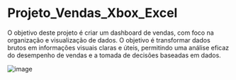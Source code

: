 # Projeto_Vendas_Xbox_Excel

O objetivo deste projeto é criar um dashboard de vendas, com foco na organização e visualização de dados. O objetivo é transformar dados brutos em informações visuais claras e úteis, permitindo uma análise eficaz do desempenho de vendas e a tomada de decisões baseadas em dados.


![image](https://github.com/user-attachments/assets/c65c548c-abbd-489d-a2c3-d1faef2ba2dd)
